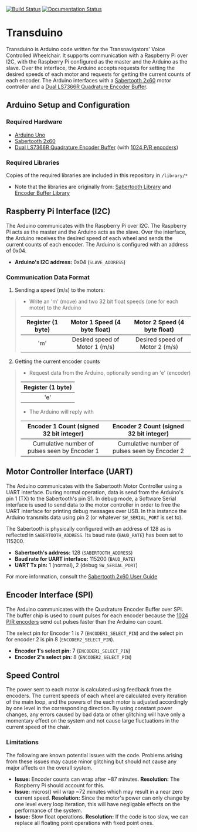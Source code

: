 [![Build Status](https://travis-ci.org/Transnavigators/Transduino.svg?branch=master)](https://travis-ci.org/Transnavigators/Transduino)
[![Documentation Status](https://readthedocs.org/projects/transduino/badge/?version=master)](http://transduino.readthedocs.io/en/master/?badge=master)
# Transduino

Transduino is Arduino code written for the Transnavigators' Voice Controlled Wheelchair.  It supports communication with a Raspberry Pi over I2C, with the Raspberry Pi configured as the master and the Arduino as the slave.  Over the interface, the Arduino accepts requests for setting the desired speeds of each motor and requests for getting the current counts of each encoder.  The Arduino interfaces with a [Sabertooth 2x60](https://www.dimensionengineering.com/products/sabertooth2x60) motor controller and a [Dual LS7366R Quadrature Encoder Buffer](https://www.superdroidrobots.com/shop/item.aspx/dual-ls7366r-quadrature-encoder-buffer/1523/).

## Arduino Setup and Configuration

### Required Hardware

* [Arduino Uno](https://store.arduino.cc/usa/arduino-uno-rev3)
* [Sabertooth 2x60](https://www.dimensionengineering.com/products/sabertooth2x60)
* [Dual LS7366R Quadrature Encoder Buffer](https://www.superdroidrobots.com/shop/item.aspx/dual-ls7366r-quadrature-encoder-buffer/1523/) (with [1024 P/R encoders](https://www.sparkfun.com/products/11102))

### Required Libraries

Copies of the required libraries are included in this repository in `/library/*`

* Note that the libraries are originally from: [Sabertooth Library](https://www.dimensionengineering.com/software/SabertoothArduinoLibraries.zip) and [Encoder Buffer Library](https://github.com/SuperDroidRobots/Encoder-Buffer-Library.git)


## Raspberry Pi Interface (I2C)

The Arduino communicates with the Raspberry Pi over I2C.  The Raspberry Pi acts as the master and the Arduino acts as the slave.  Over the interface, the Arduino receives the desired speed of each wheel and sends the current counts of each encoder.  The Arduino is configured with an address of 0x04.

* **Arduino's I2C address:** 0x04 (`SLAVE_ADDRESS`)

### Communication Data Format

1. Sending a speed (m/s) to the motors:

> * Write an 'm' (move) and two 32 bit float speeds (one for each motor) to the Arduino
>
> | Register (1 byte) | Motor 1 Speed (4 byte float)   | Motor 2 Speed (4 byte float)   |
> |:-----------------:|:------------------------------:|:------------------------------:|
> | 'm'               | Desired speed of Motor 1 (m/s) | Desired speed of Motor 2 (m/s) |

2. Getting the current encoder counts

> * Request data from the Arduino, optionally sending an 'e' (encoder)
>
> | Register (1 byte) |
> |:-----------------:|
> | 'e'               |
>
> * The Arduino will reply with
>
> | Encoder 1 Count (signed 32 bit integer)       | Encoder 2 Count (signed 32 bit integer)       |
> |:---------------------------------------------:|:---------------------------------------------:|
> | Cumulative number of pulses seen by Encoder 1 | Cumulative number of pulses seen by Encoder 2 |

## Motor Controller Interface (UART)

The Arduino communicates with the Sabertooth Motor Controller using a UART interface.  During normal operation, data is send from the Arduino's pin 1 (TX) to the Sabertooth's pin S1.  In debug mode, a Software Serial interface is used to send data to the motor controller in order to free the UART interface for printing debug messages over USB.  In this instance the Arduino transmits data using pin 2 (or whatever `SW_SERIAL_PORT` is set to).

The Sabertooth is physically configured with an address of 128 as is reflected in `SABERTOOTH_ADDRESS`.  Its baud rate (`BAUD_RATE`) has been set to 115200.

* **Sabertooth's address:**  128 (`SABERTOOTH_ADDRESS`)
* **Baud rate for UART interface:** 115200 (`BAUD_RATE`)
* **UART Tx pin:** 1 (normal), 2 (debug `SW_SERIAL_PORT`)

For more information, consult the [Sabertooth 2x60 User Guide](https://www.dimensionengineering.com/datasheets/Sabertooth2x60.pdf)

## Encoder Interface (SPI)

The Arduino communicates with the Quadrature Encoder Buffer over SPI.  The buffer chip is used to count pulses for each encoder because the [1024 P/R encoders](https://www.sparkfun.com/products/11102) send out pulses faster than the Arduino can count.

The select pin for Encoder 1 is 7 (`ENCODER1_SELECT_PIN`) and the select pin for encoder 2 is pin 8 (`ENCODER2_SELECT_PIN`).

* **Encoder 1's select pin:** 7 (`ENCODER1_SELECT_PIN`)
* **Encoder 2's select pin:** 8 (`ENCODER2_SELECT_PIN`)


## Speed Control

The power sent to each motor is calculated using feedback from the encoders.  The current speeds of each wheel are calculated every iteration of the main loop, and the powers of the each motor is adjusted accordingly by one level in the corresponding direction.  By using constant power changes, any errors caused by bad data or other glitching will have only a momentary effect on the system and not cause large fluctuations in the current speed of the chair.

### Limitations

The following are known potential issues with the code.  Problems arising from these issues may cause minor glitching but should not cause any major affects on the overall system.

* **Issue:** Encoder counts can wrap after ~87 minutes.  **Resolution:** The Raspberry Pi should account for this.
* **Issue:** micros() will wrap ~72 minutes which may result in a near zero current speed.  **Resolution:** Since the motor's power can only change by one level every loop iteration, this will have negligable effects on the performance of the system.
* **Issue:** Slow float operations.  **Resolution:** If the code is too slow, we can replace all floating point operations with fixed point ones.
